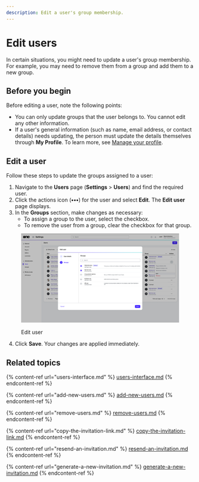 ```yaml
---
description: Edit a user's group membership.
---
```


# Edit users

In certain situations, you might need to update a user's group membership. For example, you may need to remove them from a group and add them to a new group.&#x20;

## Before you begin

Before editing a user, note the following points:

* You can only update groups that the user belongs to. You cannot edit any other information.&#x20;
* If a user's general information (such as name, email address, or contact details) needs updating, the person must update the details themselves through **My Profile**. To learn more, see [Manage your profile](../../../getting-started/platform-overview/basics/manage-profile.md).&#x20;

## Edit a user

Follow these steps to update the groups assigned to a user:

1. Navigate to the **Users** page (**Settings** > **Users**) and find the required user.&#x20;
2. Click the actions icon (**•••**) for the user and select **Edit**. The **Edit user** page displays.
3. In the **Groups** section, make changes as necessary:
   * To assign a group to the user, select the checkbox.
   * To remove the user from a group, clear the checkbox for that group.

<figure><img src="../../../.gitbook/assets/image (414).png" alt=""><figcaption><p>Edit user</p></figcaption></figure>

4. Click **Save**. Your changes are applied immediately.

## Related topics

{% content-ref url="users-interface.md" %}
[users-interface.md](users-interface.md)
{% endcontent-ref %}

{% content-ref url="add-new-users.md" %}
[add-new-users.md](add-new-users.md)
{% endcontent-ref %}

{% content-ref url="remove-users.md" %}
[remove-users.md](remove-users.md)
{% endcontent-ref %}

{% content-ref url="copy-the-invitation-link.md" %}
[copy-the-invitation-link.md](copy-the-invitation-link.md)
{% endcontent-ref %}

{% content-ref url="resend-an-invitation.md" %}
[resend-an-invitation.md](resend-an-invitation.md)
{% endcontent-ref %}

{% content-ref url="generate-a-new-invitation.md" %}
[generate-a-new-invitation.md](generate-a-new-invitation.md)
{% endcontent-ref %}
